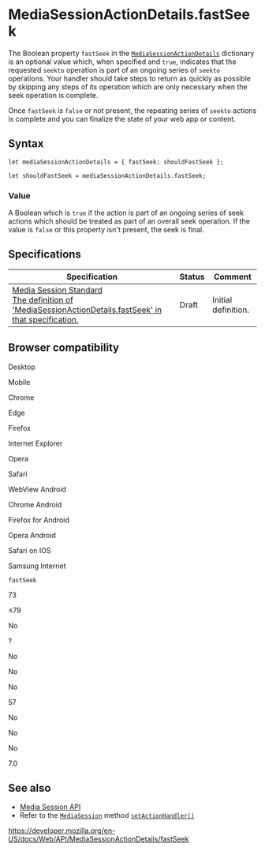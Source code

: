 MediaSessionActionDetails.fastSeek
==================================

The Boolean property `fastSeek` in the [`MediaSessionActionDetails`](../mediasessionactiondetails) dictionary is an optional value which, when specified and `true`, indicates that the requested `seekto` operation is part of an ongoing series of `seekto` operations. Your handler should take steps to return as quickly as possible by skipping any steps of its operation which are only necessary when the seek operation is complete.

Once `fastSeek` is `false` or not present, the repeating series of `seekto` actions is complete and you can finalize the state of your web app or content.

Syntax
------

    let mediaSessionActionDetails = { fastSeek: shouldFastSeek };

    let shouldFastSeek = mediaSessionActionDetails.fastSeek;

### Value

A Boolean which is `true` if the action is part of an ongoing series of seek actions which should be treated as part of an overall seek operation. If the value is `false` or this property isn't present, the seek is final.

Specifications
--------------

<table><thead><tr class="header"><th>Specification</th><th>Status</th><th>Comment</th></tr></thead><tbody><tr class="odd"><td><a href="https://w3c.github.io/mediasession/#dom-mediasessionactiondetails-fastseek">Media Session Standard<br />
<span class="small">The definition of 'MediaSessionActionDetails.fastSeek' in that specification.</span></a></td><td><span class="spec-draft">Draft</span></td><td>Initial definition.</td></tr></tbody></table>

Browser compatibility
---------------------

Desktop

Mobile

Chrome

Edge

Firefox

Internet Explorer

Opera

Safari

WebView Android

Chrome Android

Firefox for Android

Opera Android

Safari on IOS

Samsung Internet

`fastSeek`

73

≤79

No

?

No

No

No

57

No

No

No

7.0

See also
--------

-   [Media Session API](../media_session_api)
-   Refer to the [`MediaSession`](../mediasession) method [`setActionHandler()`](../mediasession/setactionhandler)

<a href="https://developer.mozilla.org/en-US/docs/Web/API/MediaSessionActionDetails/fastSeek" class="_attribution-link">https://developer.mozilla.org/en-US/docs/Web/API/MediaSessionActionDetails/fastSeek</a>

